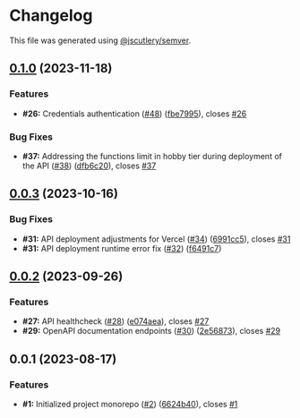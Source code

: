 # Changelog

This file was generated using [@jscutlery/semver](https://github.com/jscutlery/semver).

## [0.1.0](https://github.com/fss-fmi/sugaming/compare/v0.0.3...v0.1.0) (2023-11-18)

### Features

- **#26:** Credentials authentication ([#48](https://github.com/fss-fmi/sugaming/issues/48)) ([fbe7995](https://github.com/fss-fmi/sugaming/commit/fbe79953aaa709f1642b80839a9d7b0105e93ca6)), closes [#26](https://github.com/fss-fmi/sugaming/issues/26)

### Bug Fixes

- **#37:** Addressing the functions limit in hobby tier during deployment of the API ([#38](https://github.com/fss-fmi/sugaming/issues/38)) ([dfb6c20](https://github.com/fss-fmi/sugaming/commit/dfb6c20a42ee232a17ac344ad0069392c39e12a3)), closes [#37](https://github.com/fss-fmi/sugaming/issues/37)

## [0.0.3](https://github.com/fss-fmi/sugaming/compare/v0.0.2...v0.0.3) (2023-10-16)

### Bug Fixes

- **#31:** API deployment adjustments for Vercel ([#34](https://github.com/fss-fmi/sugaming/issues/34)) ([6991cc5](https://github.com/fss-fmi/sugaming/commit/6991cc58c0fbe8e4c41e5e74cf20e97add95955a)), closes [#31](https://github.com/fss-fmi/sugaming/issues/31)
- **#31:** API deployment runtime error fix ([#32](https://github.com/fss-fmi/sugaming/issues/32)) ([f6491c7](https://github.com/fss-fmi/sugaming/commit/f6491c7d4b54fabd0dc15133b72017f4dc5614a4))

## [0.0.2](https://github.com/fss-fmi/sugaming/compare/v0.0.1...v0.0.2) (2023-09-26)

### Features

- **#27:** API healthcheck ([#28](https://github.com/fss-fmi/sugaming/issues/28)) ([e074aea](https://github.com/fss-fmi/sugaming/commit/e074aea5d679b80d0a21efb8e10758002fa64d8c)), closes [#27](https://github.com/fss-fmi/sugaming/issues/27)
- **#29:** OpenAPI documentation endpoints ([#30](https://github.com/fss-fmi/sugaming/issues/30)) ([2e56873](https://github.com/fss-fmi/sugaming/commit/2e56873bd83060f177a809117a237785e10989e5)), closes [#29](https://github.com/fss-fmi/sugaming/issues/29)

## 0.0.1 (2023-08-17)

### Features

- **#1:** Initialized project monorepo ([#2](https://github.com/fss-fmi/sugaming/issues/2)) ([6624b40](https://github.com/fss-fmi/sugaming/commit/6624b4023551f7959f88f2d0c6c2e535c58bf6db)), closes [#1](https://github.com/fss-fmi/sugaming/issues/1)
